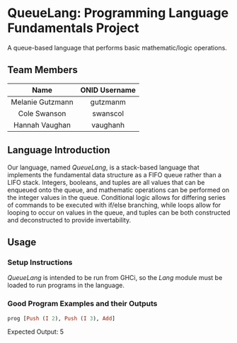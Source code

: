 # QueueLang: Programming Language Fundamentals Project
A queue-based language that performs basic mathematic/logic operations.

## Team Members
Name			 | ONID Username
:---------------:|:--------------:
Melanie Gutzmann | gutzmanm
Cole Swanson     | swanscol
Hannah Vaughan   | vaughanh

## Language Introduction
Our language, named _QueueLang_, is a stack-based language that implements the fundamental data structure as a FIFO queue rather than a LIFO stack. Integers, booleans, and tuples are all values that can be enqueued onto the queue, and mathematic operations can be performed on the integer values in the queue. Conditional logic allows for differing series of commands to be executed with if/else branching, while loops allow for looping to occur on values in the queue, and tuples can be both constructed and deconstructed to provide invertability.

## Usage
### Setup Instructions
_QueueLang_ is intended to be run from GHCi, so the _Lang_ module must be loaded to run programs in the language.

### Good Program Examples and their Outputs
```haskell
prog [Push (I 2), Push (I 3), Add]
```
Expected Output: 5